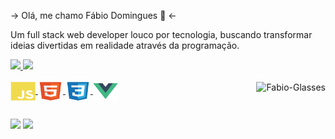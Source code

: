 -> Olá, me chamo Fábio Domingues 👋 <-

Um full stack web developer louco por tecnologia, buscando transformar ideias divertidas em realidade através da programação.

 <div>
  <a href="https://github.com/FabioLH">
  <img height="180em" src="https://github-readme-stats.vercel.app/api?username=FabioLH&show_icons=true&theme=gothan&include_all_commits=true&count_private=true"/>
  <img height="180em" src="https://github-readme-stats.vercel.app/api/top-langs/?username=FabioLH&layout=compact&langs_count=7&theme=gothan"/>
</div>
  
 <div style="display: inline_block"><br>
  <img align="center" alt="Fabio-Js" height="30" width="40" src="https://raw.githubusercontent.com/devicons/devicon/master/icons/javascript/javascript-plain.svg">
  <img align="center" alt="Fabio-HTML" height="30" width="40" src="https://raw.githubusercontent.com/devicons/devicon/master/icons/html5/html5-original.svg">
  <img align="center" alt="Fabio-CSS" height="30" width="40" src="https://raw.githubusercontent.com/devicons/devicon/master/icons/css3/css3-original.svg">
  <img align="center" alt="Fabio-VUE" height="30" width="40" src="https://raw.githubusercontent.com/devicons/devicon/master/icons/vuejs/vuejs-original.svg">
  <img align="right" alt="Fabio-Glasses" src="https://c.tenor.com/ncWGEFQO73kAAAAM/glasses-anime.gif">
</div>
  
  ##
 
<div> 
  <a href = "mailto:fabioxdomingues@gmail.com"><img src="https://img.shields.io/badge/-Gmail-%23333?style=for-the-badge&logo=gmail&logoColor=white" target="_blank"></a>
  <a href="https://www.linkedin.com/in/f%C3%A1bio-domingues-954265b5/" target="_blank"><img src="https://img.shields.io/badge/-LinkedIn-%230077B5?style=for-the-badge&logo=linkedin&logoColor=white" target="_blank"></a> 
 
</div>
